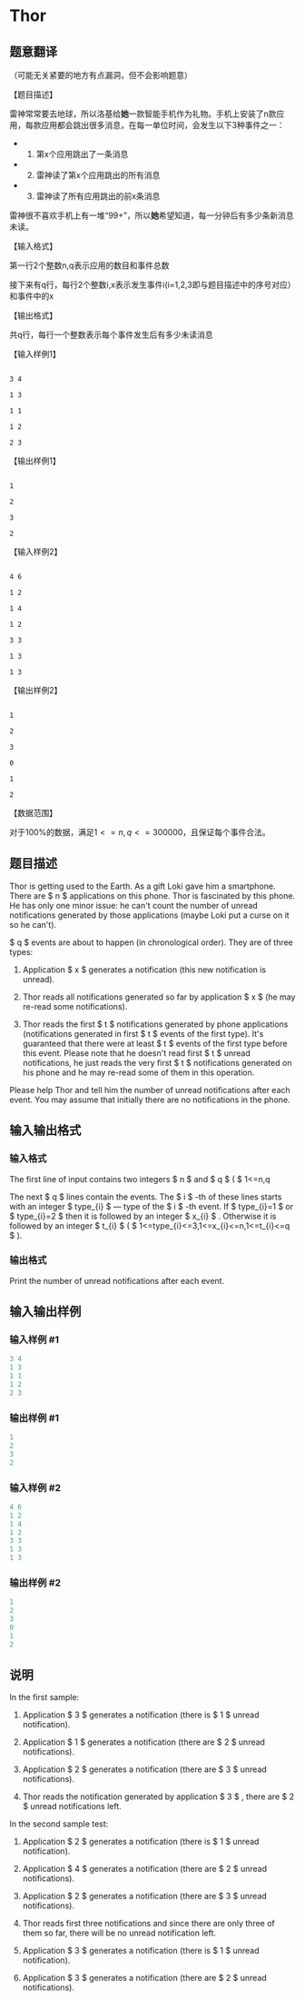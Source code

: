 # Thor

## 题意翻译

（可能无关紧要的地方有点漏洞，但不会影响题意）

【题目描述】

雷神常常要去地球，所以洛基给**她**一款智能手机作为礼物。手机上安装了n款应用，每款应用都会跳出很多消息，在每一单位时间，会发生以下3种事件之一：

- 1) 第x个应用跳出了一条消息

- 2) 雷神读了第x个应用跳出的所有消息

- 3) 雷神读了所有应用跳出的前x条消息

雷神很不喜欢手机上有一堆“99+”，所以**她**希望知道，每一分钟后有多少条新消息未读。

【输入格式】

第一行2个整数n,q表示应用的数目和事件总数

接下来有q行，每行2个整数i,x表示发生事件i(i=1,2,3即与题目描述中的序号对应）和事件中的x

【输出格式】

共q行，每行一个整数表示每个事件发生后有多少未读消息

【输入样例1】

```

3 4

1 3

1 1

1 2

2 3

```

【输出样例1】

```

1

2

3

2

```

【输入样例2】

```

4 6

1 2

1 4

1 2

3 3

1 3

1 3

```

【输出样例2】

```

1

2

3

0

1

2

```

【数据范围】

对于100%的数据，满足$1<=n,q<=300000$，且保证每个事件合法。

## 题目描述

Thor is getting used to the Earth. As a gift Loki gave him a smartphone. There are $ n $ applications on this phone. Thor is fascinated by this phone. He has only one minor issue: he can't count the number of unread notifications generated by those applications (maybe Loki put a curse on it so he can't).

$ q $ events are about to happen (in chronological order). They are of three types:

1. Application $ x $ generates a notification (this new notification is unread).

2. Thor reads all notifications generated so far by application $ x $ (he may re-read some notifications).

3. Thor reads the first $ t $ notifications generated by phone applications (notifications generated in first $ t $ events of the first type). It's guaranteed that there were at least $ t $ events of the first type before this event. Please note that he doesn't read first $ t $ unread notifications, he just reads the very first $ t $ notifications generated on his phone and he may re-read some of them in this operation.

Please help Thor and tell him the number of unread notifications after each event. You may assume that initially there are no notifications in the phone.

## 输入输出格式

### 输入格式

The first line of input contains two integers $ n $ and $ q $ ( $ 1<=n,q

The next $ q $ lines contain the events. The $ i $ -th of these lines starts with an integer $ type_{i} $ — type of the $ i $ -th event. If $ type_{i}=1 $ or $ type_{i}=2 $ then it is followed by an integer $ x_{i} $ . Otherwise it is followed by an integer $ t_{i} $ ( $ 1<=type_{i}<=3,1<=x_{i}<=n,1<=t_{i}<=q $ ).

### 输出格式

Print the number of unread notifications after each event.

## 输入输出样例

### 输入样例 #1

```cpp
3 4
1 3
1 1
1 2
2 3

```
### 输出样例 #1

```cpp
1
2
3
2

```
### 输入样例 #2

```cpp
4 6
1 2
1 4
1 2
3 3
1 3
1 3

```
### 输出样例 #2

```cpp
1
2
3
0
1
2

```
## 说明

In the first sample:

1. Application $ 3 $ generates a notification (there is $ 1 $ unread notification).

2. Application $ 1 $ generates a notification (there are $ 2 $ unread notifications).

3. Application $ 2 $ generates a notification (there are $ 3 $ unread notifications).

4. Thor reads the notification generated by application $ 3 $ , there are $ 2 $ unread notifications left.

In the second sample test:

1. Application $ 2 $ generates a notification (there is $ 1 $ unread notification).

2. Application $ 4 $ generates a notification (there are $ 2 $ unread notifications).

3. Application $ 2 $ generates a notification (there are $ 3 $ unread notifications).

4. Thor reads first three notifications and since there are only three of them so far, there will be no unread notification left.

5. Application $ 3 $ generates a notification (there is $ 1 $ unread notification).

6. Application $ 3 $ generates a notification (there are $ 2 $ unread notifications).

